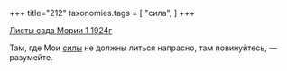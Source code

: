 +++
title="212"
taxonomies.tags = [
 "сила",
]
+++

[Листы сада Мории 1 1924г](/agni/1924)

Там, где Мои [силы](/tags/сила) не должны литься напрасно, там повинуйтесь, — разумейте.   

